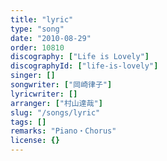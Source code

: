 ```yaml
---
title: "lyric"
type: "song"
date: "2010-08-29"
order: 10810
discography: ["Life is Lovely"]
discographyId: ["life-is-lovely"]
singer: []
songwriter: ["岡崎律子"]
lyricwriter: []
arranger: ["村山達哉"]
slug: "/songs/lyric"
tags: []
remarks: "Piano・Chorus"
license: {}
---
```



